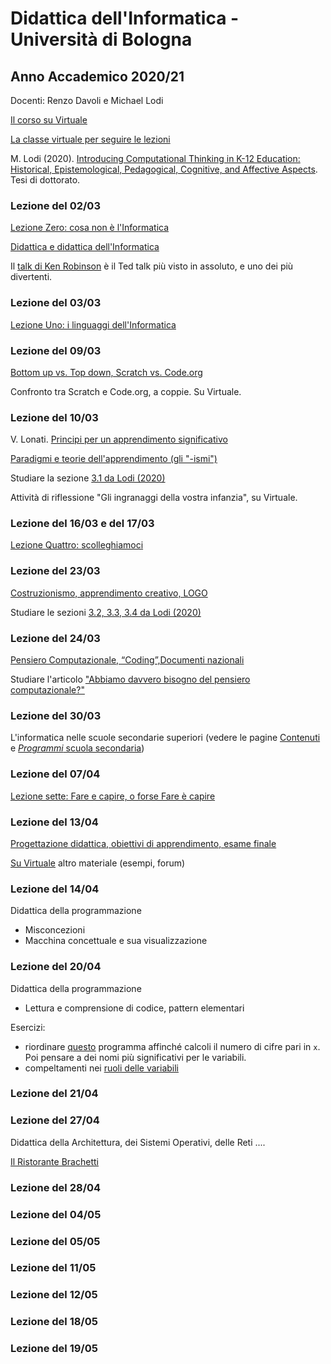 # Didattica dell'Informatica - Università di Bologna

## Anno Accademico 2020/21

Docenti: Renzo Davoli e Michael Lodi

[Il corso su Virtuale](https://virtuale.unibo.it/course/view.php?id=17584)

[La classe virtuale per seguire le lezioni](https://teams.microsoft.com/l/meetup-join/19%3ameeting_ZmQzYzZiMTgtYWI3Yi00NmY2LWJmYjEtNzliNGRjNjg2MGE2%40thread.v2/0?context=%7b%22Tid%22%3a%22e99647dc-1b08-454a-bf8c-699181b389ab%22%2c%22Oid%22%3a%22080683d2-51aa-4842-aa73-291a43203f71%22%7d)

M. Lodi (2020). [Introducing Computational Thinking in K-12 Education: Historical, Epistemological, Pedagogical, Cognitive, and Affective Aspects](http://amsdottorato.unibo.it/9188/1/Tesi_Dottorato_Lodi.pdf). Tesi di dottorato.

### Lezione del 02/03

[Lezione Zero: cosa non è l'Informatica](http://cs.unibo.it/~renzo/csed21/zero21.pdf)

[Didattica e didattica dell'Informatica](http://www.cs.unibo.it/~michael.lodi2/csed2021/00didatticaeinformatica.pdf)

Il [talk di Ken Robinson](https://www.ted.com/talks/sir_ken_robinson_do_schools_kill_creativity?language=it) è il Ted talk più visto in assoluto, e uno dei più divertenti.

### Lezione del 03/03

[Lezione Uno: i linguaggi dell'Informatica](http://cs.unibo.it/~renzo/csed21/uno21.pdf)

### Lezione del 09/03

[Bottom up vs. Top down, Scratch vs. Code.org](http://www.cs.unibo.it/~michael.lodi2/csed2021/02bottomtop.pdf)

Confronto tra Scratch e Code.org, a coppie. Su Virtuale.

### Lezione del 10/03

V. Lonati. [Principi per un apprendimento significativo](http://lonati.di.unimi.it/3-PrincipiApprendimentoSignificativo.pdf)

[Paradigmi e teorie dell'apprendimento (gli "-ismi")](http://www.cs.unibo.it/~michael.lodi2/csed2021/03paradigmi.pdf)

Studiare la sezione [3.1 da Lodi (2020)](http://amsdottorato.unibo.it/9188/1/Tesi_Dottorato_Lodi.pdf)

Attività di riflessione "Gli ingranaggi della vostra infanzia", su Virtuale.

### Lezione del 16/03 e del 17/03

[Lezione Quattro: scolleghiamoci](http://cs.unibo.it/~renzo/csed21/quattro21.pdf)

### Lezione del 23/03

[Costruzionismo, apprendimento creativo, LOGO](http://www.cs.unibo.it/~michael.lodi2/csed2021/06costruzionismo.pdf)

Studiare le sezioni [3.2, 3.3, 3.4 da Lodi (2020)](http://amsdottorato.unibo.it/9188/1/Tesi_Dottorato_Lodi.pdf)

### Lezione del 24/03

[Pensiero Computazionale, “Coding”,Documenti nazionali](http://www.cs.unibo.it/~michael.lodi2/csed2021/07penscompcodingindicazioni.pdf)

Studiare l'articolo ["Abbiamo davvero bisogno del pensiero computazionale?"](http://mondodigitale.aicanet.net/2017-5/articoli/MD72_02_abbiamo_davvero_bisogno_del_pensiero_computazionale.pdf)

### Lezione del 30/03

L'informatica nelle scuole secondarie superiori (vedere le pagine [Contenuti](pages/contenuti.md) e [*Programmi* scuola secondaria](pages/programmi.md))

### Lezione del 07/04

[Lezione sette: Fare e capire, o forse Fare è capire](http://cs.unibo.it/~renzo/csed21/sette21.pdf)

### Lezione del 13/04

[Progettazione didattica, obiettivi di apprendimento, esame finale](http://www.cs.unibo.it/~michael.lodi2/csed2021/10obiettiviesame.pdf)

[Su Virtuale](https://virtuale.unibo.it/course/view.php?id=17584#section-10) altro materiale (esempi, forum)

### Lezione del 14/04

Didattica della programmazione
- Misconcezioni
- Macchina concettuale e sua visualizzazione

### Lezione del 20/04

Didattica della programmazione
- Lettura e comprensione di codice, pattern elementari

Esercizi:
- riordinare <a href="https://acos.cs.hut.fi/html/jsparsons/jsparsons-python-custom/exercise?name=Un%20programma...%20brutto!%20(da%20Violetta%20Lonati%2C%20UniMI)&initial=def%20brutto(x)%3A%5Cn%20%20%20%20c%20%3D%200%5Cn%20%20%20%20while%20x%20%3E%200%3A%5Cn%20%20%20%20%20%20%20%20a%20%3D%20x%20%25%2010%5Cn%20%20%20%20%20%20%20%20b%20%3D%201%20-%20a%252%5Cn%20%20%20%20%20%20%20%20c%20%2B%3D%20b%5Cn%20%20%20%20%20%20%20%20x%20%2F%2F%3D%2010%5Cn%20%20%20%20return%20c&instructions=-%20Riordinare%20le%20istruzioni%0D%0A-%20Pensare%20a%20dei%20nomi%20pi%C3%B9%20significativi%20per%20le%20variabili&description=Il%20programma%20deve%20calcolare%20il%20numero%20di%20cifre%20pari%20nel%20numero%20x">questo</a> programma affinché calcoli il numero di cifre pari in ```x```. Poi pensare a dei nomi più significativi per le variabili.
- compeltamenti nei [ruoli delle variabili](pages/ruoli_variabili.md)

### Lezione del 21/04
<!---
Esercizio sui [pattern elementari](pages/pattern_cicli.md)

[Tutte le slide su didattica della programmazione]()
--->

### Lezione del 27/04

Didattica della Architettura, dei Sistemi Operativi, delle Reti ....

[Il Ristorante Brachetti](http://www.cs.unibo.it/~renzo/csed/ristorante.pdf)

### Lezione del 28/04
### Lezione del 04/05
### Lezione del 05/05
### Lezione del 11/05
### Lezione del 12/05
### Lezione del 18/05
### Lezione del 19/05

